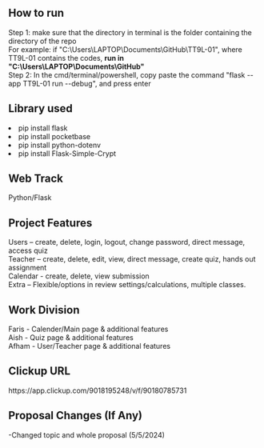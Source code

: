<h2>How to run</h2>
Step 1: make sure that the directory in terminal is the folder containing the directory of the repo <br/>
For example: if "C:\Users\LAPTOP\Documents\GitHub\TT9L-01", where TT9L-01 contains the codes, <b>run in "C:\Users\LAPTOP\Documents\GitHub"</b> <br/>
Step 2: In the cmd/terminal/powershell, copy paste the command "flask --app TT9L-01 run --debug", and press enter<br/>

<h2>Library used  </h2>  
<li>pip install flask</li>  
<li>pip install pocketbase</li>  
<li>pip install python-dotenv</li>  
<li>pip install Flask-Simple-Crypt</li>  


<h2>Web Track  </h2>  
Python/Flask  

<h2>Project Features  </h2>  
Users – create, delete, login, logout, change password, direct message, access quiz  <br/>
Teacher – create, delete, edit, view, direct message, create quiz, hands out assignment  <br/>
Calendar - create, delete, view submission  <br/>
Extra – Flexible/options in review settings/calculations, multiple classes.  <br/>

<h2>Work Division  </h2>  
Faris - Calender/Main page & additional features   <br/>
Aish - Quiz page & additional features  <br/>
Afham - User/Teacher page & additional features  <br/>

<h2>Clickup URL  </h2>  
https://app.clickup.com/9018195248/v/f/90180785731  

<h2>Proposal Changes (If Any)  </h2>  
-Changed topic and whole proposal (5/5/2024)
